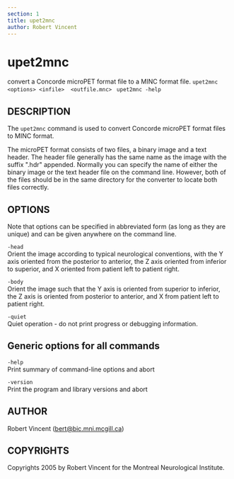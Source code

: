 ```yaml
---
section: 1
title: upet2mnc
author: Robert Vincent
---
```

# upet2mnc

convert a Concorde microPET format file to a MINC format file.
`upet2mnc <options> <infile>  <outfile.mnc> `
`upet2mnc -help`

## DESCRIPTION

The `upet2mnc` command is used to convert Concorde microPET format files to MINC format.

The microPET format consists of two files, a binary image and a text header. The header file generally has the same name as the image with the suffix ".hdr" appended. Normally you can specify the name of either the binary image or the text header file on the command line. However, both of the files should be in the same directory for the converter to locate both files correctly.

## OPTIONS

Note that options can be specified in abbreviated form (as long as they are unique) and can be given anywhere on the command line.

`-head`  
Orient the image according to typical neurological conventions, with the Y axis oriented from the posterior to anterior, the Z axis oriented from inferior to superior, and X oriented from patient left to patient right.

`-body`  
Orient the image such that the Y axis is oriented from superior to inferior, the Z axis is oriented from posterior to anterior, and X from patient left to patient right.

`-quiet`  
Quiet operation - do not print progress or debugging information.

## Generic options for all commands

`-help`  
Print summary of command-line options and abort

`-version`  
Print the program and library versions and abort

## AUTHOR

Robert Vincent (bert@bic.mni.mcgill.ca)

## COPYRIGHTS

Copyrights 2005 by Robert Vincent for the Montreal Neurological Institute.
